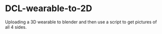 # DCL-wearable-to-2D
Uploading a 3D wearable to blender and then use a script to get pictures of all 4 sides.

